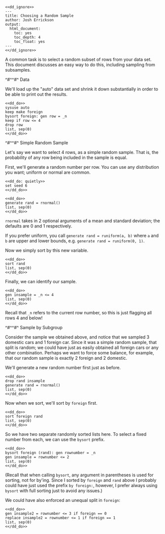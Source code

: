 ~~~~
<<dd_ignore>>
---
title: Choosing a Random Sample
author: Josh Errickson
output:
  html_document:
    toc: yes
    toc_depth: 4
    toc_float: yes
---
<</dd_ignore>>
~~~~

A common task is to select a random subset of rows from your data set. This document discusses an easy way to do this, including sampling from subsamples.

^#^^#^ Data

We'll load up the "auto" data set and shrink it down substantially in order to be able to print out the results.

~~~~
<<dd_do>>
sysuse auto
keep make foreign
bysort foreign: gen row = _n
keep if row <= 4
drop row
list, sep(0)
<</dd_do>>
~~~~

^#^^#^ Simple Random Sample

Let's say we want to select 4 rows, as a simple random sample. That is, the probability of any row being included in the sample is equal.

First, we'll generate a random number per row. You can use any distribution you want; uniform or normal are common.

~~~~
<<dd_do: quietly>>
set seed 6
<</dd_do>>
~~~~

~~~~
<<dd_do>>
generate rand = rnormal()
list, sep(0)
<</dd_do>>
~~~~

`rnormal` takes in 2 optional arguments of a mean and standard deviation; the defaults are 0 and 1 respectively.

If you prefer uniform, you call `generate rand = runiform(a, b)` where `a` and `b` are upper and lower bounds, e.g. `generate rand = runiform(0, 1)`.

Now we simply sort by this new variable.

~~~~
<<dd_do>>
sort rand
list, sep(0)
<</dd_do>>
~~~~

Finally, we can identify our sample.

~~~~
<<dd_do>>
gen insample = _n <= 4
list, sep(0)
<</dd_do>>
~~~~

Recall that `_n` refers to the current row number, so this is just flagging all rows 4 and below!

^#^^#^ Sample by Subgroup

Consider the sample we obtained above, and notice that we sampled 3 domestic cars and 1 foreign car. Since it was a simple random sample, that split
is random; we could have just as easily obtained all foreign cars or any other combination. Perhaps we want to force some balance, for example, that
our random sample is exactly 2 foreign and 2 domestic.

We'll generate a new random number first just as before.

~~~~
<<dd_do>>
drop rand insample
generate rand = rnormal()
list, sep(0)
<</dd_do>>
~~~~

Now when we sort, we'll sort by `foreign` first.

~~~~
<<dd_do>>
sort foreign rand
list, sep(0)
<</dd_do>>
~~~~

So we have two separate randomly sorted lists here. To select a fixed number from each, we can use the `bysort` prefix.

~~~~
<<dd_do>>
bysort foreign (rand): gen rownumber = _n
gen insample = rownumber <= 2
list, sep(0)
<</dd_do>>
~~~~

(Recall that when calling `bysort`, any argument in parentheses is used for sorting, not for by'ing. Since I sorted by `foreign` and `rand` above I
probably could have just used the prefix `by foreign:`, however, I prefer always using `bysort` with full sorting just to avoid any issues.)

We could have also enforced an unequal split in `foreign`:

~~~~
<<dd_do>>
gen insample2 = rownumber <= 3 if foreign == 0
replace insample2 = rownumber <= 1 if foreign == 1
list, sep(0)
<</dd_do>>
~~~~
